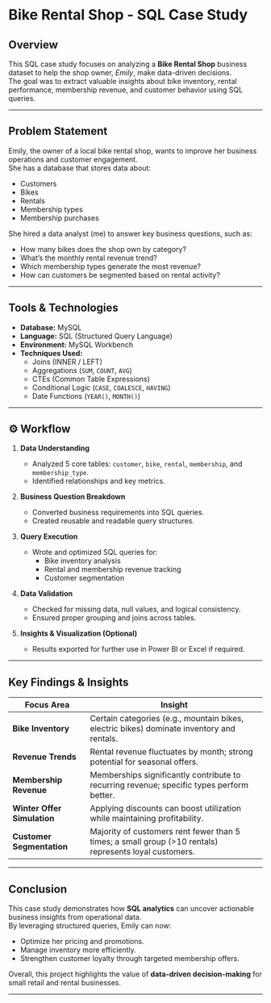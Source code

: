 # Bike Rental Shop - SQL Case Study

## Overview
This SQL case study focuses on analyzing a **Bike Rental Shop** business dataset to help the shop owner, *Emily*, make data-driven decisions.  
The goal was to extract valuable insights about bike inventory, rental performance, membership revenue, and customer behavior using SQL queries.

---

## Problem Statement
Emily, the owner of a local bike rental shop, wants to improve her business operations and customer engagement.  
She has a database that stores data about:
- Customers
- Bikes
- Rentals
- Membership types
- Membership purchases  

She hired a data analyst (me) to answer key business questions, such as:
- How many bikes does the shop own by category?  
- What’s the monthly rental revenue trend?  
- Which membership types generate the most revenue?  
- How can customers be segmented based on rental activity?

---

##  Tools & Technologies
- **Database:** MySQL  
- **Language:** SQL (Structured Query Language)  
- **Environment:** MySQL Workbench 
- **Techniques Used:**  
  - Joins (INNER / LEFT)  
  - Aggregations (`SUM`, `COUNT`, `AVG`)  
  - CTEs (Common Table Expressions)  
  - Conditional Logic (`CASE`, `COALESCE`, `HAVING`)  
  - Date Functions (`YEAR()`, `MONTH()`)  

---

## ⚙️ Workflow

1. **Data Understanding**  
   - Analyzed 5 core tables: `customer`, `bike`, `rental`, `membership`, and `membership_type`.  
   - Identified relationships and key metrics.

2. **Business Question Breakdown**  
   - Converted business requirements into SQL queries.  
   - Created reusable and readable query structures.  

3. **Query Execution**  
   - Wrote and optimized SQL queries for:  
     - Bike inventory analysis  
     - Rental and membership revenue tracking  
     - Customer segmentation  

4. **Data Validation**  
   - Checked for missing data, null values, and logical consistency.  
   - Ensured proper grouping and joins across tables.

5. **Insights & Visualization (Optional)**  
   - Results exported for further use in Power BI or Excel if required.  

---

##  Key Findings & Insights

| Focus Area | Insight |
|-------------|----------|
| **Bike Inventory** | Certain categories (e.g., mountain bikes, electric bikes) dominate inventory and rentals. |
| **Revenue Trends** | Rental revenue fluctuates by month; strong potential for seasonal offers. |
| **Membership Revenue** | Memberships significantly contribute to recurring revenue; specific types perform better. |
| **Winter Offer Simulation** | Applying discounts can boost utilization while maintaining profitability. |
| **Customer Segmentation** | Majority of customers rent fewer than 5 times; a small group (>10 rentals) represents loyal customers. |

---

##  Conclusion

This case study demonstrates how **SQL analytics** can uncover actionable business insights from operational data.  
By leveraging structured queries, Emily can now:
- Optimize her pricing and promotions.  
- Manage inventory more efficiently.  
- Strengthen customer loyalty through targeted membership offers.  

Overall, this project highlights the value of **data-driven decision-making** for small retail and rental businesses.

---

